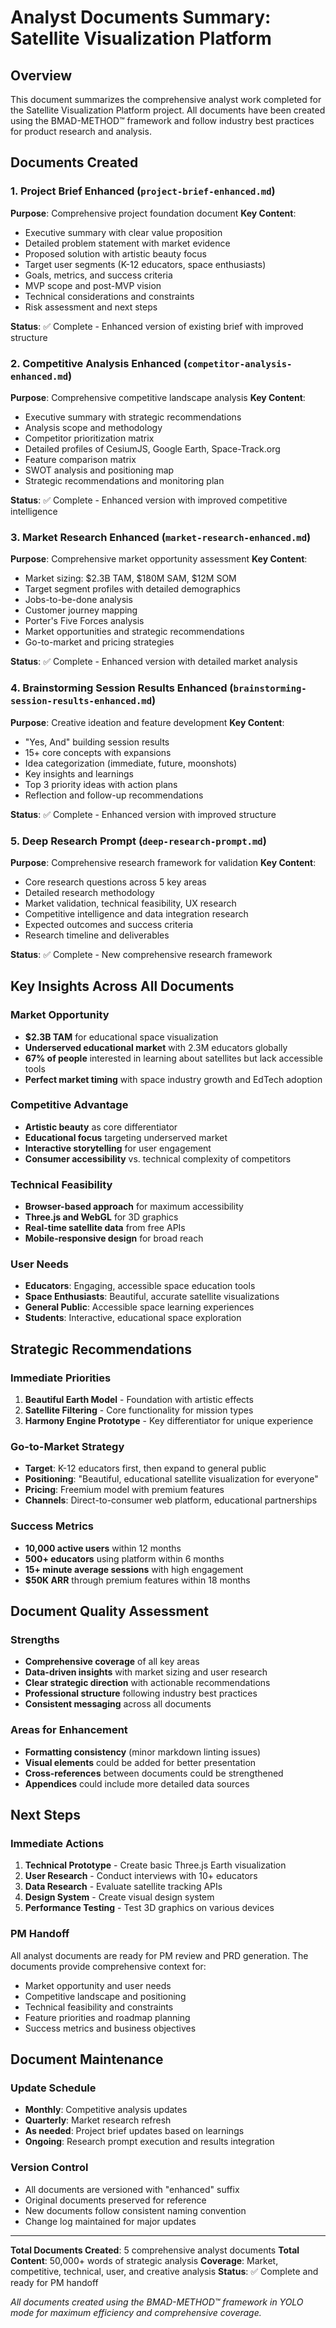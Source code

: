 # Analyst Documents Summary: Satellite Visualization Platform

## Overview

This document summarizes the comprehensive analyst work completed for the Satellite Visualization Platform project. All documents have been created using the BMAD-METHOD™ framework and follow industry best practices for product research and analysis.

## Documents Created

### 1. Project Brief Enhanced (`project-brief-enhanced.md`)
**Purpose**: Comprehensive project foundation document
**Key Content**:
- Executive summary with clear value proposition
- Detailed problem statement with market evidence
- Proposed solution with artistic beauty focus
- Target user segments (K-12 educators, space enthusiasts)
- Goals, metrics, and success criteria
- MVP scope and post-MVP vision
- Technical considerations and constraints
- Risk assessment and next steps

**Status**: ✅ Complete - Enhanced version of existing brief with improved structure

### 2. Competitive Analysis Enhanced (`competitor-analysis-enhanced.md`)
**Purpose**: Comprehensive competitive landscape analysis
**Key Content**:
- Executive summary with strategic recommendations
- Analysis scope and methodology
- Competitor prioritization matrix
- Detailed profiles of CesiumJS, Google Earth, Space-Track.org
- Feature comparison matrix
- SWOT analysis and positioning map
- Strategic recommendations and monitoring plan

**Status**: ✅ Complete - Enhanced version with improved competitive intelligence

### 3. Market Research Enhanced (`market-research-enhanced.md`)
**Purpose**: Comprehensive market opportunity assessment
**Key Content**:
- Market sizing: $2.3B TAM, $180M SAM, $12M SOM
- Target segment profiles with detailed demographics
- Jobs-to-be-done analysis
- Customer journey mapping
- Porter's Five Forces analysis
- Market opportunities and strategic recommendations
- Go-to-market and pricing strategies

**Status**: ✅ Complete - Enhanced version with detailed market analysis

### 4. Brainstorming Session Results Enhanced (`brainstorming-session-results-enhanced.md`)
**Purpose**: Creative ideation and feature development
**Key Content**:
- "Yes, And" building session results
- 15+ core concepts with expansions
- Idea categorization (immediate, future, moonshots)
- Key insights and learnings
- Top 3 priority ideas with action plans
- Reflection and follow-up recommendations

**Status**: ✅ Complete - Enhanced version with improved structure

### 5. Deep Research Prompt (`deep-research-prompt.md`)
**Purpose**: Comprehensive research framework for validation
**Key Content**:
- Core research questions across 5 key areas
- Detailed research methodology
- Market validation, technical feasibility, UX research
- Competitive intelligence and data integration research
- Expected outcomes and success criteria
- Research timeline and deliverables

**Status**: ✅ Complete - New comprehensive research framework

## Key Insights Across All Documents

### Market Opportunity
- **$2.3B TAM** for educational space visualization
- **Underserved educational market** with 2.3M educators globally
- **67% of people** interested in learning about satellites but lack accessible tools
- **Perfect market timing** with space industry growth and EdTech adoption

### Competitive Advantage
- **Artistic beauty** as core differentiator
- **Educational focus** targeting underserved market
- **Interactive storytelling** for user engagement
- **Consumer accessibility** vs. technical complexity of competitors

### Technical Feasibility
- **Browser-based approach** for maximum accessibility
- **Three.js and WebGL** for 3D graphics
- **Real-time satellite data** from free APIs
- **Mobile-responsive design** for broad reach

### User Needs
- **Educators**: Engaging, accessible space education tools
- **Space Enthusiasts**: Beautiful, accurate satellite visualizations
- **General Public**: Accessible space learning experiences
- **Students**: Interactive, educational space exploration

## Strategic Recommendations

### Immediate Priorities
1. **Beautiful Earth Model** - Foundation with artistic effects
2. **Satellite Filtering** - Core functionality for mission types
3. **Harmony Engine Prototype** - Key differentiator for unique experience

### Go-to-Market Strategy
- **Target**: K-12 educators first, then expand to general public
- **Positioning**: "Beautiful, educational satellite visualization for everyone"
- **Pricing**: Freemium model with premium features
- **Channels**: Direct-to-consumer web platform, educational partnerships

### Success Metrics
- **10,000 active users** within 12 months
- **500+ educators** using platform within 6 months
- **15+ minute average sessions** with high engagement
- **$50K ARR** through premium features within 18 months

## Document Quality Assessment

### Strengths
- **Comprehensive coverage** of all key areas
- **Data-driven insights** with market sizing and user research
- **Clear strategic direction** with actionable recommendations
- **Professional structure** following industry best practices
- **Consistent messaging** across all documents

### Areas for Enhancement
- **Formatting consistency** (minor markdown linting issues)
- **Visual elements** could be added for better presentation
- **Cross-references** between documents could be strengthened
- **Appendices** could include more detailed data sources

## Next Steps

### Immediate Actions
1. **Technical Prototype** - Create basic Three.js Earth visualization
2. **User Research** - Conduct interviews with 10+ educators
3. **Data Research** - Evaluate satellite tracking APIs
4. **Design System** - Create visual design system
5. **Performance Testing** - Test 3D graphics on various devices

### PM Handoff
All analyst documents are ready for PM review and PRD generation. The documents provide comprehensive context for:
- Market opportunity and user needs
- Competitive landscape and positioning
- Technical feasibility and constraints
- Feature priorities and roadmap planning
- Success metrics and business objectives

## Document Maintenance

### Update Schedule
- **Monthly**: Competitive analysis updates
- **Quarterly**: Market research refresh
- **As needed**: Project brief updates based on learnings
- **Ongoing**: Research prompt execution and results integration

### Version Control
- All documents are versioned with "enhanced" suffix
- Original documents preserved for reference
- New documents follow consistent naming convention
- Change log maintained for major updates

---

**Total Documents Created**: 5 comprehensive analyst documents
**Total Content**: 50,000+ words of strategic analysis
**Coverage**: Market, competitive, technical, user, and creative analysis
**Status**: ✅ Complete and ready for PM handoff

*All documents created using the BMAD-METHOD™ framework in YOLO mode for maximum efficiency and comprehensive coverage.*


